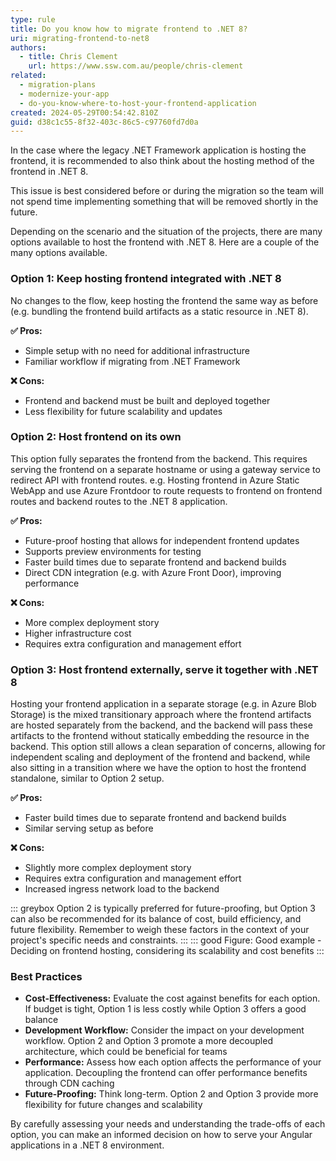 ```yaml
---
type: rule
title: Do you know how to migrate frontend to .NET 8?
uri: migrating-frontend-to-net8
authors:
  - title: Chris Clement
    url: https://www.ssw.com.au/people/chris-clement
related:
  - migration-plans
  - modernize-your-app
  - do-you-know-where-to-host-your-frontend-application
created: 2024-05-29T00:54:42.810Z
guid: d38c1c55-8f32-403c-86c5-c97760fd7d0a
---
```


In the case where the legacy .NET Framework application is hosting the frontend, it is recommended to also think about the hosting method of the frontend in .NET 8.

This issue is best considered before or during the migration so the team will not spend time implementing something that will be removed shortly in the future.

<!--endintro-->

Depending on the scenario and the situation of the projects, there are many options available to host the frontend with .NET 8. Here are a couple of the many options available.

### Option 1: Keep hosting frontend integrated with .NET 8 

No changes to the flow, keep hosting the frontend the same way as before (e.g. bundling the frontend build artifacts as a static resource in .NET 8).

**✅ Pros:**

- Simple setup with no need for additional infrastructure
- Familiar workflow if migrating from .NET Framework

**❌ Cons:**

- Frontend and backend must be built and deployed together
- Less flexibility for future scalability and updates

### Option 2: Host frontend on its own

This option fully separates the frontend from the backend. This requires serving the frontend on a separate hostname or using a gateway service to redirect API with frontend routes.
e.g. Hosting frontend in Azure Static WebApp and use Azure Frontdoor to route requests to frontend on frontend routes and backend routes to the .NET 8 application.

**✅ Pros:**

- Future-proof hosting that allows for independent frontend updates
- Supports preview environments for testing
- Faster build times due to separate frontend and backend builds
- Direct CDN integration (e.g. with Azure Front Door), improving performance

**❌ Cons:**

- More complex deployment story
- Higher infrastructure cost
- Requires extra configuration and management effort

### Option 3: Host frontend externally, serve it together with .NET 8

Hosting your frontend application in a separate storage (e.g. in Azure Blob Storage) is the mixed transitionary approach where the frontend artifacts are hosted separately from the backend, and the backend will pass these artifacts to the frontend without statically embedding the resource in the backend.
This option still allows a clean separation of concerns, allowing for independent scaling and deployment of the frontend and backend, while also sitting in a transition where we have the option to host the frontend standalone, similar to Option 2 setup.

**✅ Pros:**

- Faster build times due to separate frontend and backend builds
- Similar serving setup as before

**❌ Cons:**

- Slightly more complex deployment story
- Requires extra configuration and management effort
- Increased ingress network load to the backend

::: greybox
Option 2 is typically preferred for future-proofing, but Option 3 can also be recommended for its balance of cost, build efficiency, and future flexibility. Remember to weigh these factors in the context of your project's specific needs and constraints.
:::
::: good 
Figure: Good example - Deciding on frontend hosting, considering its scalability and cost benefits
:::

### Best Practices

- **Cost-Effectiveness:** Evaluate the cost against benefits for each option. If budget is tight, Option 1 is less costly while Option 3 offers a good balance
- **Development Workflow:** Consider the impact on your development workflow. Option 2 and Option 3 promote a more decoupled architecture, which could be beneficial for teams
- **Performance:** Assess how each option affects the performance of your application. Decoupling the frontend can offer performance benefits through CDN caching
- **Future-Proofing:** Think long-term. Option 2 and Option 3 provide more flexibility for future changes and scalability

By carefully assessing your needs and understanding the trade-offs of each option, you can make an informed decision on how to serve your Angular applications in a .NET 8 environment.
